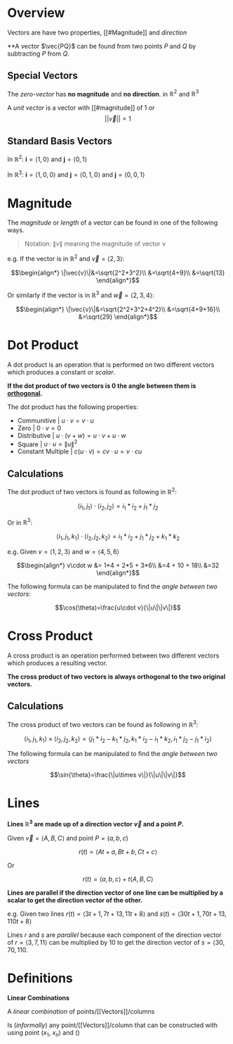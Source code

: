 # Overview

Vectors are have two properties, [[#Magnitude]] and *direction*

**A vector $\vec{PQ}$ can be found from two points $P$ and $Q$ by subtracting $P$ from $Q$.

## Special Vectors

The *zero-vector* has **no magnitude** and **no direction**. in $\mathbb{R}^2$ and $\mathbb{R}^3$

A *unit vector* is a vector with [[#magnitude]] of 1 or $$||\vec{v}||=1$$

## Standard Basis Vectors

In $\mathbb{R}^2$:  $\textbf{i}=\langle1,0\rangle$ and $\textbf{j}=\langle0,1\rangle$

In $\mathbb{R}^3$:  $\textbf{i}=\langle1,0,0\rangle$ and $\textbf{j}=\langle0,1,0\rangle$ and $\textbf{j}=\langle0,0,1\rangle$

# Magnitude


The *magnitude* or  *length* of a vector can be found in one of the following ways.
> Notation: $\|v\|$  meaning the magnitude of vector v

e.g. If the vector is in $\mathbb{R}^2$ and $\vec{v}=\langle2,3\rangle$:

$$\begin{align*}
\|\vec{v}\|&=\sqrt{2^2+3^2}\\
&=\sqrt{4+9}\\
&=\sqrt{13}
\end{align*}$$

Or similarly if the vector is in  $\mathbb{R}^3$ and $\vec{w}=\langle2,3,4\rangle$:

$$\begin{align*}
\|\vec{v}\|&=\sqrt{2^2+3^2+4^2}\\
&=\sqrt{4+9+16}\\
&=\sqrt{29}
\end{align*}$$

# Dot Product

A dot product is an operation that is performed on two different vectors which produces a constant or *scalar*.

**If the dot product of two vectors is $0$ the angle between them is [orthogonal](https://en.wikipedia.org/wiki/Orthogonality).**

The dot product has the following properties:
- Communitive | $u\cdot v = v\cdot u$
- Zero | $0\cdot v = 0$
- Distributive | $u\cdot (v + w) = u\cdot v + u\cdot w$
- Square | $u\cdot u = \|u\|^2$
- Constant Multiple | $c(u\cdot v) = cv\cdot u = v\cdot cu$

## Calculations

The dot product of two vectors is found as following in $\mathbb{R}^2$: 

$$\langle i_{1}, j_{1}\rangle \cdot \langle i_{2}, j_{2}\rangle=
i_{1}*i_{2} + j_{1}*j_{2}$$

Or in $\mathbb{R}^3$: 

$$\langle i_{1}, j_{1}, k_{1}\rangle \cdot \langle i_{2}, j_{2}, k_{2}\rangle=
i_{1}*i_{2} + j_{1}*j_{2} + k_{1}*k_{2}$$

e.g. Given $v=\langle 1,2,3\rangle$ and $w=\langle 4,5,6\rangle$ 

$$\begin{align*}
v\cdot w &= 1*4  + 2*5 + 3*6\\
&=4 + 10 + 18\\
&=32
\end{align*}$$

The following formula can be manipulated to find the *angle between two vectors*:

$$\cos(\theta)=\frac{u\cdot v}{\|u\|\|v\|}$$

# Cross Product

A cross product is an operation performed between two different vectors which produces a resulting vector.

**The cross product of two vectors is always orthogonal to the two original vectors.**

## Calculations


The cross product of two vectors can be found as following in $\mathbb{R}^3$: 

$$\langle i_{1}, j_{1}, k_{1}\rangle \times \langle i_{2}, j_{2}, k_{2}\rangle=
\langle j_{1}*i_{2} - k_{1}*j_{2}, k_{1}*i_{2} - i_{1}*k_{2}, i_{1}*j_{2} - j_{1}*i_{2} \rangle$$

The following formula can be manipulated to find the *angle between two vectors*

$$\sin{\theta}=\frac{\|u\times v\|}{\|u\|\|v\|}$$

# Lines

**Lines $\mathbb{R}^3$ are made up of a direction vector $\vec{v}$ and a point $P$.**

Given $\vec{v}=\langle A,B,C\rangle$ and point $P=(a,b,c)$

$$r(t)=\langle At+a, Bt+b, Ct+c\rangle$$

Or 

$$r(t)=\langle a,b,c\rangle + t\langle A,B,C\rangle$$

**Lines are parallel if the direction vector of one line can be multiplied by a scalar to get the direction vector of the other.**

e.g. Given two lines $r(t)=\langle 3t+1, 7t+13, 11t+8\rangle$ and $s(t)=\langle 30t+1, 70t+13, 110t+8\rangle$

Lines $r$ and $s$ are *parallel* because each component of the direction vector of $r=\langle3,7,11\rangle$ can be multiplied by $10$ to get the direction vector of $s=\langle30,70,110$.

# Definitions

**Linear Combinations**

A *linear combination* of points/[[Vectors]]/columns

Is (*informally*) any point/[[Vectors]]/column that can be constructed with using point ($x_1$, $x_n$) and ()